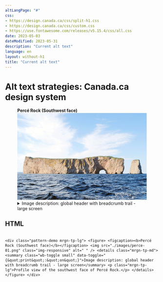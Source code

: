 ```yaml
---
altLangPage: "#"
css:
- https://design.canada.ca/css/split-h1.css
- https://design.canada.ca/css/custom.css
- https://use.fontawesome.com/releases/v5.15.4/css/all.css
date: 2023-05-03
dateModified: 2023-05-31
description: "Current alt text"
language: en
layout: without-h1
title: "Current alt text"
---
```

<h1 property="name" id="wb-cont" dir="ltr"><span class="stacked"><span>Alt text strategies</span>: <span>Canada.ca design system</span></span></h1>
<div class="row">
  <div class="col-md-8"><span class="wb-prettify all-pre"></span> 
    <!--<div class="pattern-demo mrgn-tp-lg">
      <figure>
        <figcaption><b>Percé Rock (Southwest face)</b></figcaption>
        <img src="./images/perce-01.png" class="img-responsive" alt="Profile view of the southwest face of Percé Rock" />
      </figure>
    </div>
<p class="mrgn-tp-lg">[alt text]: Profile view of the southwest face of Percé Rock</p>
<p>[Caption]: Percé Rock (Southwest face)</p>
<p>[Long decription]: none</p>-->
    <div class="pattern-demo mrgn-tp-lg">
      <figure>
        <figcaption><b>Percé Rock (Southwest face)</b></figcaption>
        <img src="./images/perce-01.png" class="img-responsive" alt=" " />
        <details class="mrgn-tp-md">
          <summary class="wb-toggle small" data-toggle="{&quot;print&quot;:&quot;on&quot;}">Image description: global header with breadcrumb trail  - large screen</summary>
          <p class="mrgn-tp-lg">Profile view of the southwest face of Percé Rock.</p>
        </details>
      </figure>
    </div>
    <h2 class="h3">HTML</h2>
    <pre><code>
&lt;div class=&quot;pattern-demo mrgn-tp-lg&quot;&gt; &lt;figure&gt; &lt;figcaption&gt;&lt;b&gt;Perc&eacute; Rock (Southwest face)&lt;/b&gt;&lt;/figcaption&gt; &lt;img src=&quot;./images/perce-01.png&quot; class=&quot;img-responsive&quot; alt=&quot; &quot; /&gt; &lt;details class=&quot;mrgn-tp-md&quot;&gt; &lt;summary class=&quot;wb-toggle small&quot; data-toggle=&quot;{&amp;quot;print&amp;quot;:&amp;quot;on&amp;quot;}&quot;&gt;Image description: global header with breadcrumb trail - large screen&lt;/summary&gt; &lt;p class=&quot;mrgn-tp-lg&quot;&gt;Profile view of the southwest face of Perc&eacute; Rock.&lt;/p&gt; &lt;/details&gt; &lt;/figure&gt; &lt;/div&gt;
</code></pre>
  </div>
</div>
